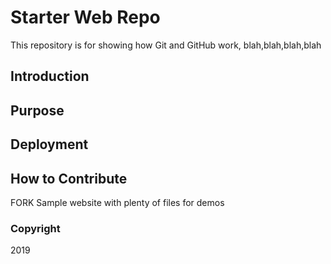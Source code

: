 # Starter Web Repo

This repository is for showing how Git and GitHub work, blah,blah,blah,blah

## Introduction

## Purpose

## Deployment

## How to Contribute
FORK
Sample website with plenty of files for demos

### Copyright
2019
